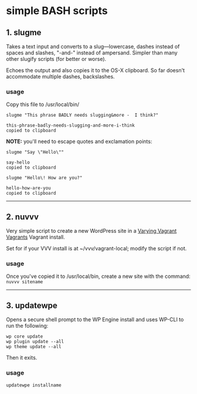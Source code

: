 # simple BASH scripts

## 1. slugme

Takes a text input and converts to a slug&mdash;lowercase, dashes instead of spaces and slashes, "-and-" instead of ampersand. Simpler than many other slugify scripts (for better or worse).  

Echoes the output and also copies it to the OS-X clipboard. So far doesn't accommodate multiple dashes, backslashes.  

### usage

Copy this file to /usr/local/bin/  

`slugme "This phrase BADLY needs slugging&more -  I think?"`  

	this-phrase-badly-needs-slugging-and-more-i-think
	copied to clipboard

**NOTE:**  you'll need to escape quotes and exclamation points:  

`slugme "Say \"Hello\""`

	say-hello
	copied to clipboard
	
`slugme "Hello\! How are you?"`

	hello-how-are-you
	copied to clipboard

---

## 2. nuvvv

Very simple script to create a new WordPress site in a [Varying Vagrant Vagrants](https://github.com/Varying-Vagrant-Vagrants/VVV) Vagrant install.  

Set for if your VVV install is at ~/vvv/vagrant-local; modify the script if not.

### usage 

Once you've copied it to /usr/local/bin, create a new site with the command: `nuvvv sitename`  

---

## 3. updatewpe

Opens a secure shell prompt to the WP Engine install and uses WP-CLI to run the following:  

`wp core update`  
`wp plugin update --all`  
`wp theme update --all`  

Then it exits.  

### usage

`updatewpe installname`  

